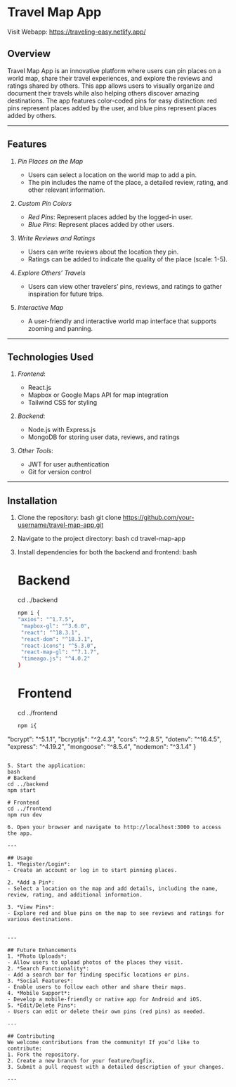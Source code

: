 # Travel Map App
Visit Webapp: https://traveling-easy.netlify.app/

## Overview
Travel Map App is an innovative platform where users can pin places on a world map, share their travel experiences, and explore the reviews and ratings shared by others. This app allows users to visually organize and document their travels while also helping others discover amazing destinations. The app features color-coded pins for easy distinction: red pins represent places added by the user, and blue pins represent places added by others.

---

## Features
1. *Pin Places on the Map*
   - Users can select a location on the world map to add a pin.
   - The pin includes the name of the place, a detailed review, rating, and other relevant information.

2. *Custom Pin Colors*
   - *Red Pins*: Represent places added by the logged-in user.
   - *Blue Pins*: Represent places added by other users.

3. *Write Reviews and Ratings*
   - Users can write reviews about the location they pin.
   - Ratings can be added to indicate the quality of the place (scale: 1-5).

4. *Explore Others’ Travels*
   - Users can view other travelers’ pins, reviews, and ratings to gather inspiration for future trips.

5. *Interactive Map*
   - A user-friendly and interactive world map interface that supports zooming and panning.

---

## Technologies Used
1. *Frontend*:
   - React.js
   - Mapbox or Google Maps API for map integration
   - Tailwind CSS for styling

2. *Backend*:
   - Node.js with Express.js
   - MongoDB for storing user data, reviews, and ratings

3. *Other Tools*:
   - JWT for user authentication
   - Git for version control

---

## Installation
1. Clone the repository:
   bash
   git clone https://github.com/your-username/travel-map-app.git
   
2. Navigate to the project directory:
   bash
   cd travel-map-app
   
3. Install dependencies for both the backend and frontend:
   bash
   # Backend
   cd ../backend
   ```bash
   npm i {
   "axios": "^1.7.5",
    "mapbox-gl": "^3.6.0",
    "react": "^18.3.1",
    "react-dom": "^18.3.1",
    "react-icons": "^5.3.0",
    "react-map-gl": "^7.1.7",
    "timeago.js": "^4.0.2"
   }
   ```
   # Frontend
   cd ../frontend
   ```bash
   npm i{
  "bcrypt": "^5.1.1",
    "bcryptjs": "^2.4.3",
    "cors": "^2.8.5",
    "dotenv": "^16.4.5",
    "express": "^4.19.2",
    "mongoose": "^8.5.4",
    "nodemon": "^3.1.4"
   }
   ```
   
5. Start the application:
   bash
   # Backend
   cd ../backend
   npm start

   # Frontend
   cd ../frontend
   npm run dev
   
6. Open your browser and navigate to http://localhost:3000 to access the app.

---

## Usage
1. *Register/Login*:
   - Create an account or log in to start pinning places.

2. *Add a Pin*:
   - Select a location on the map and add details, including the name, review, rating, and additional information.

3. *View Pins*:
   - Explore red and blue pins on the map to see reviews and ratings for various destinations.


---

## Future Enhancements
1. *Photo Uploads*:
   - Allow users to upload photos of the places they visit.
2. *Search Functionality*:
   - Add a search bar for finding specific locations or pins.
3. *Social Features*:
   - Enable users to follow each other and share their maps.
4. *Mobile Support*:
   - Develop a mobile-friendly or native app for Android and iOS.
5. *Edit/Delete Pins*:
   - Users can edit or delete their own pins (red pins) as needed.     

---

## Contributing
We welcome contributions from the community! If you’d like to contribute:
1. Fork the repository.
2. Create a new branch for your feature/bugfix.
3. Submit a pull request with a detailed description of your changes.

---
